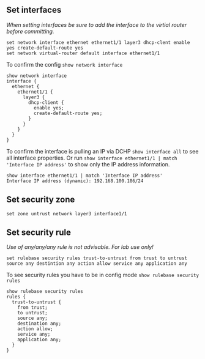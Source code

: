 ## Set interfaces
*When setting interfaces be sure to add the interface to the virtial router before committing.*

``` 
set network interface ethernet ethernet1/1 layer3 dhcp-clent enable yes create-default-route yes
set network virtual-router default interface ethernet1/1 
```
To confirm the config `show network interface`
```
show network interface 
interface {
  ethernet {
    ethernet1/1 {
      layer3 {
        dhcp-client {
          enable yes;
          create-default-route yes;
        }
      }
    }
  }
}
```
To confirm the interface is pulling an IP via DCHP `show interface all` to see all interface properties. Or run `show interface ethernet1/1 | match 'Interface IP address'` to show only the IP address information.
```
show interface ethernet1/1 | match 'Interface IP address'
Interface IP address (dynamic): 192.168.100.186/24
```
## Set security zone
```
set zone untrust network layer3 interface1/1
```
  
## Set security rule
*Use of any/any/any rule is not advisable. For lab use only!*
```
set rulebase security rules trust-to-untrust from trust to untrust source any destintion any action allow service any application any
```
To see security rules you have to be in config mode
`show rulebase security rules`
```
show rulebase security rules 
rules {
  trust-to-untrust {
    from trust;
    to untrust;
    source any;
    destination any;
    action allow;
    service any;
    application any;
  }
}
```
